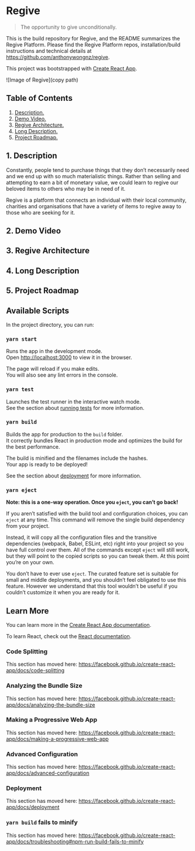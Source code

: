 # Regive
> The opportunity to give unconditionally.

This is the build repository for Regive, and the README summarizes the Regive Platform. Please find the Regive Platform repos, installation/build instructions and technical details at https://github.com/anthonywongnz/regive. 

This project was bootstrapped with [Create React App](https://github.com/facebook/create-react-app).


![Image of Regive](copy path)

## Table of Contents 

1. [ Description. ](#desc)
2. [ Demo Video. ](#video)
3. [ Regive Architecture. ](#architecture)
4. [ Long Description. ](#longdesc)
5. [ Project Roadmap. ](#roadmap)

<a name="desc"></a>
## 1. Description

Constantly, people tend to purchase things that they don’t necessarily need and we end up with so much materialistic things. Rather than selling and attempting to earn a bit of monetary value, we could learn to regive our beloved items to others who may be in need of it.

Regive is a platform that connects an individual with their local community, charities and organisations that have a variety of items to regive away to those who are seeking for it.

<a name="video."></a>
## 2. Demo Video



<a name="architecture."></a>
## 3. Regive Architecture



<a name="longdesc."></a>
## 4. Long Description


<a name="roadmap."></a>
## 5. Project Roadmap



## Available Scripts

In the project directory, you can run:

### `yarn start`

Runs the app in the development mode.<br />
Open [http://localhost:3000](http://localhost:3000) to view it in the browser.

The page will reload if you make edits.<br />
You will also see any lint errors in the console.

### `yarn test`

Launches the test runner in the interactive watch mode.<br />
See the section about [running tests](https://facebook.github.io/create-react-app/docs/running-tests) for more information.

### `yarn build`

Builds the app for production to the `build` folder.<br />
It correctly bundles React in production mode and optimizes the build for the best performance.

The build is minified and the filenames include the hashes.<br />
Your app is ready to be deployed!

See the section about [deployment](https://facebook.github.io/create-react-app/docs/deployment) for more information.

### `yarn eject`

**Note: this is a one-way operation. Once you `eject`, you can’t go back!**

If you aren’t satisfied with the build tool and configuration choices, you can `eject` at any time. This command will remove the single build dependency from your project.

Instead, it will copy all the configuration files and the transitive dependencies (webpack, Babel, ESLint, etc) right into your project so you have full control over them. All of the commands except `eject` will still work, but they will point to the copied scripts so you can tweak them. At this point you’re on your own.

You don’t have to ever use `eject`. The curated feature set is suitable for small and middle deployments, and you shouldn’t feel obligated to use this feature. However we understand that this tool wouldn’t be useful if you couldn’t customize it when you are ready for it.

## Learn More

You can learn more in the [Create React App documentation](https://facebook.github.io/create-react-app/docs/getting-started).

To learn React, check out the [React documentation](https://reactjs.org/).

### Code Splitting

This section has moved here: https://facebook.github.io/create-react-app/docs/code-splitting

### Analyzing the Bundle Size

This section has moved here: https://facebook.github.io/create-react-app/docs/analyzing-the-bundle-size

### Making a Progressive Web App

This section has moved here: https://facebook.github.io/create-react-app/docs/making-a-progressive-web-app

### Advanced Configuration

This section has moved here: https://facebook.github.io/create-react-app/docs/advanced-configuration

### Deployment

This section has moved here: https://facebook.github.io/create-react-app/docs/deployment

### `yarn build` fails to minify

This section has moved here: https://facebook.github.io/create-react-app/docs/troubleshooting#npm-run-build-fails-to-minify
